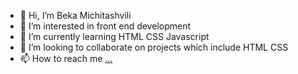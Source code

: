 - 👋 Hi, I’m Beka Michitashvili
- 👀 I’m interested in front end development 
- 🌱 I’m currently learning HTML CSS Javascript
- 💞️ I’m looking to collaborate on projects which include HTML CSS
- 📫 How to reach me [...](https://www.linkedin.com/in/beka-michitashvili-046763143)

<!---
beka-michitashvili/beka-michitashvili is a ✨ special ✨ repository because its `README.md` (this file) appears on your GitHub profile.
You can click the Preview link to take a look at your changes.
--->
